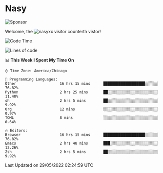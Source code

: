 # Nasy

<!--
<p align="center">
<img height="200" src="https://github-readme-stats.vercel.app/api?username=nasyxx&count_private=true&show_icons=true&theme=dracula&include_all_commits=true"/>
<img height="200" src="https://github-readme-stats.vercel.app/api/top-langs/?username=nasyxx&theme=dracula&hide=html,jupyter+notebook&count_private=true&show_icons=true"/>
</p>

  
----------------
-->

![Sponsor](https://img.shields.io/static/v1.svg?label=Sponsor&message=%E2%9D%A4&logo=GitHub&style=flat&color=pink)
 
Welcome, the ![nasyxx visitor counter](https://count.getloli.com/get/@nasyxx?theme=rule34)th vistor!
 
<!--START_SECTION:waka-->
![Code Time](http://img.shields.io/badge/Code%20Time-2%2C426%20hrs%201%20min-blue)

![Lines of code](https://img.shields.io/badge/From%20Hello%20World%20I%27ve%20Written-5%20Million%20lines%20of%20code-blue)

📊 **This Week I Spent My Time On** 

```text
⌚︎ Time Zone: America/Chicago

💬 Programming Languages: 
Other                    16 hrs 15 mins      ███████████████████░░░░░░   76.82% 
Python                   2 hrs 25 mins       ██░░░░░░░░░░░░░░░░░░░░░░░   11.48% 
sh                       2 hrs 5 mins        ██░░░░░░░░░░░░░░░░░░░░░░░   9.92% 
Org                      12 mins             ░░░░░░░░░░░░░░░░░░░░░░░░░   0.97% 
TOML                     8 mins              ░░░░░░░░░░░░░░░░░░░░░░░░░   0.64%

🔥 Editors: 
Browser                  16 hrs 15 mins      ███████████████████░░░░░░   76.82% 
Emacs                    2 hrs 48 mins       ███░░░░░░░░░░░░░░░░░░░░░░   13.26% 
Zsh                      2 hrs 5 mins        ██░░░░░░░░░░░░░░░░░░░░░░░   9.92%

```


 Last Updated on 29/05/2022 02:24:59 UTC
<!--END_SECTION:waka-->

<!-- ![visitors](https://visitor-badge.laobi.icu/badge?page_id=nasyxx.nasyxx) -->
